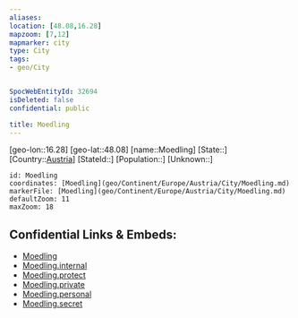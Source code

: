 ```yaml
---
aliases: 
location: [48.08,16.28]
mapzoom: [7,12] 
mapmarker: city 
type: City
tags:
- geo/City


SpocWebEntityId: 32694
isDeleted: false
confidential: public

title: Moedling
---
```

[geo-lon::16.28]
[geo-lat::48.08]
[name::Moedling]
[State::]
[Country::[Austria](geo/Continent/Europe/Austria.md)]
[StateId::]
[Population::]
[Unknown::]


```leaflet
id: Moedling
coordinates: [Moedling](geo/Continent/Europe/Austria/City/Moedling.md)
markerFile: [Moedling](geo/Continent/Europe/Austria/City/Moedling.md)
defaultZoom: 11 
maxZoom: 18
```


## Confidential Links & Embeds: 
- [Moedling](../../../../../../_public/geo/Continent/Europe/Austria/City/Moedling.md) 
- [Moedling.internal](../../../../../../_internal/geo/Continent/Europe/Austria/City/Moedling.internal.md) 
- [Moedling.protect](../../../../../../_protect/geo/Continent/Europe/Austria/City/Moedling.protect.md) 
- [Moedling.private](../../../../../../_private/geo/Continent/Europe/Austria/City/Moedling.private.md) 
- [Moedling.personal](../../../../../../_personal/geo/Continent/Europe/Austria/City/Moedling.personal.md) 
- [Moedling.secret](../../../../../../_secret/geo/Continent/Europe/Austria/City/Moedling.secret.md) 
